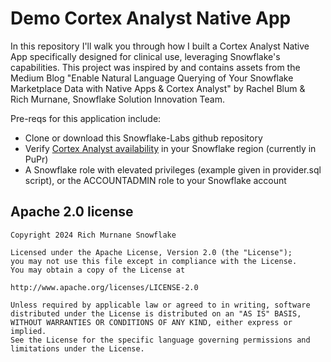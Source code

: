 # Demo Cortex Analyst Native App 
In this repository I'll walk you through how I built a Cortex Analyst Native App specifically designed for clinical use, leveraging Snowflake's capabilities. This project was inspired by and contains assets from the Medium Blog "Enable Natural Language Querying of Your Snowflake Marketplace Data with Native Apps & Cortex Analyst" by Rachel Blum & Rich Murnane, Snowflake Solution Innovation Team.

Pre-reqs for this application include:
- Clone or download this Snowflake-Labs github repository
- Verify [Cortex Analyst availability](https://docs.snowflake.com/en/user-guide/snowflake-cortex/cortex-analyst#region-availability) in your Snowflake region (currently in PuPr)
- A Snowflake role with elevated privileges (example given in provider.sql script), or the ACCOUNTADMIN role to your Snowflake account


## Apache 2.0 license
```
Copyright 2024 Rich Murnane Snowflake

Licensed under the Apache License, Version 2.0 (the "License");
you may not use this file except in compliance with the License.
You may obtain a copy of the License at

http://www.apache.org/licenses/LICENSE-2.0

Unless required by applicable law or agreed to in writing, software
distributed under the License is distributed on an "AS IS" BASIS,
WITHOUT WARRANTIES OR CONDITIONS OF ANY KIND, either express or implied.
See the License for the specific language governing permissions and
limitations under the License.
